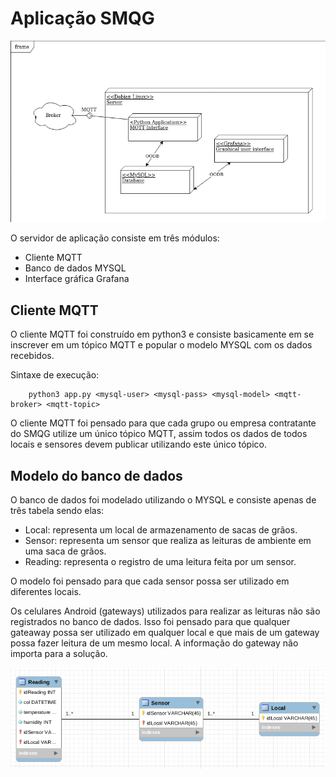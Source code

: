 # Aplicação SMQG
![Diagrama de desenvolvimento](deploymentDiagram.png)


O servidor de aplicação consiste em três módulos:
- Cliente MQTT
- Banco de dados MYSQL
- Interface gráfica Grafana

## Cliente MQTT
O cliente MQTT foi construído em python3 e consiste basicamente em se inscrever em um tópico MQTT e popular o modelo MYSQL com os dados recebidos.

Sintaxe de execução:
        
        python3 app.py <mysql-user> <mysql-pass> <mysql-model> <mqtt-broker> <mqtt-topic>

O cliente MQTT foi pensado para que cada grupo ou empresa contratante do SMQG utilize um único tópico MQTT, assim todos os dados de todos locais e sensores devem publicar utilizando este único tópico.

## Modelo do banco de dados
O banco de dados foi modelado utilizando o MYSQL e consiste apenas de três tabela sendo elas:

 - Local: representa um local de armazenamento de sacas de grãos.
 - Sensor: representa um sensor que realiza as leituras de ambiente em
   uma saca de grãos.    
 - Reading: representa o registro de uma leitura feita por um sensor.

O modelo foi pensado para que cada sensor possa ser utilizado em diferentes locais. 

Os celulares Android (gateways) utilizados para realizar as leituras não são registrados no banco de dados. Isso foi pensado para que qualquer gateaway possa ser utilizado em qualquer local e que mais de um gateway possa fazer leitura de um mesmo local. A informação do gateway não importa para a solução. 

![modelo do banco de dados](databaseModel.png)
